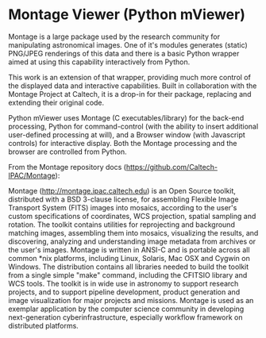 Montage Viewer (Python mViewer)
===============================

Montage is a large package used by the research community for 
manipulating astronomical images.  One of it's modules generates
(static) PNG/JPEG renderings of this data and there is a basic
Python wrapper aimed at using this capability interactively from
Python.

This work is an extension of that wrapper, providing much more
control of the displayed data and interactive capabilities.  Built
in collaboration with the Montage Project at Caltech, it is a 
drop-in for their package, replacing and extending their original
code.

Python mViewer uses Montage (C executables/library) for the back-end
processing, Python for command-control (with the ability to insert
additional user-defined processing at will), and a Browser window
(with Javascript controls) for interactive display.  Both the Montage
processing and the browser are controlled from Python.

From the Montage repository docs (https://github.com/Caltech-IPAC/Montage):

Montage (http://montage.ipac.caltech.edu) is an Open Source toolkit,
distributed with a BSD 3-clause license, for assembling Flexible
Image Transport System (FITS) images into mosaics, according to
the user's custom specifications of coordinates, WCS projection,
spatial sampling and rotation. The toolkit contains utilities for
reprojecting and background matching images, assembling them into
mosaics, visualizing the results, and discovering, analyzing and
understanding image metadata from archives or the user's images.
Montage is written in ANSI-C and is portable across all common
*nix platforms, including Linux, Solaris, Mac OSX and Cygwin on
Windows. The distribution contains all libraries needed to build the
toolkit from a single simple "make" command, including the CFITSIO
library and WCS tools. The toolkit is in wide use in astronomy to
support research projects, and to support pipeline development,
product generation and image visualization for major projects and
missions. Montage is used as an exemplar application by the computer
science community in developing next-generation cyberinfrastructure,
especially workflow framework on distributed platforms.

